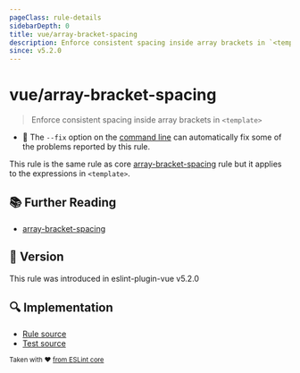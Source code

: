 ```yaml
---
pageClass: rule-details
sidebarDepth: 0
title: vue/array-bracket-spacing
description: Enforce consistent spacing inside array brackets in `<template>`
since: v5.2.0
---
```

# vue/array-bracket-spacing

> Enforce consistent spacing inside array brackets in `<template>`

- :wrench: The `--fix` option on the [command line](https://eslint.org/docs/user-guide/command-line-interface#fixing-problems) can automatically fix some of the problems reported by this rule.

This rule is the same rule as core [array-bracket-spacing] rule but it applies to the expressions in `<template>`.

## :books: Further Reading

- [array-bracket-spacing]

[array-bracket-spacing]: https://eslint.org/docs/rules/array-bracket-spacing

## :rocket: Version

This rule was introduced in eslint-plugin-vue v5.2.0

## :mag: Implementation

- [Rule source](https://github.com/vuejs/eslint-plugin-vue/blob/master/lib/rules/array-bracket-spacing.js)
- [Test source](https://github.com/vuejs/eslint-plugin-vue/blob/master/tests/lib/rules/array-bracket-spacing.js)

<sup>Taken with ❤️ [from ESLint core](https://eslint.org/docs/latest/rules/array-bracket-spacing)</sup>
